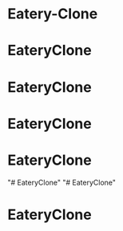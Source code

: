 # Eatery-Clone
# EateryClone
# EateryClone
# EateryClone
# EateryClone
"# EateryClone" 
"# EateryClone" 
# EateryClone
